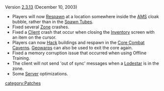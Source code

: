 Version [2.3.13](2.md.3.13) (December 10, 2003)

- Players will now [Respawn](Respawn.md) at a location
  somewhere inside the [AMS](AMS.md) cloak bubble, rather than
  in the [Spawn Tubes](Spawn_Tube.md).
- Fixed several [Zone](Zone.md) crashes.
- Fixed a [Client](Client.md) crash that occur when closing
  the [Inventory](Inventory.md) screen with an item on the
  cursor.
- Players can now [Hack](Hack.md) buildings and respawn in the
  [Core Combat](Core_Combat.md) [Caverns](Cavern.md).
  [Geowarps](Geowarp.md) can also be used to exit the core
  again.
- Fixed a memory corruption issue that occurred when using Offline
  Training.
- The client will not send 'out of sync' messages when a
  [Lodestar](Lodestar.md) is in the zone.
- Some [Server](Server.md) optimizations.

[category:Patches](category:Patches.md)

